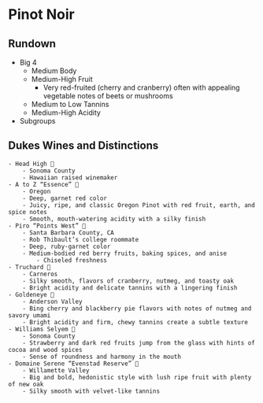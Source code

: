 # Pinot Noir
## Rundown
- Big 4
    - Medium Body
    - Medium-High Fruit
        - Very red-fruited (cherry and cranberry) often with appealing vegetable notes of beets or mushrooms
    - Medium to Low Tannins
    - Medium-High Acidity
- Subgroups

## Dukes Wines and Distinctions
    - Head High 🍷
        - Sonoma County
        - Hawaiian raised winemaker
    - A to Z “Essence” 🍷
        - Oregon
        - Deep, garnet red color
        - Juicy, ripe, and classic Oregon Pinot with red fruit, earth, and spice notes
        - Smooth, mouth-watering acidity with a silky finish
    - Piro “Points West” 🍾
        - Santa Barbara County, CA
        - Rob Thibault’s college roommate
        - Deep, ruby-garnet color
        - Medium-bodied red berry fruits, baking spices, and anise
            - Chiseled freshness
    - Truchard 🍾
        - Carneros
        - Silky smooth, flavors of cranberry, nutmeg, and toasty oak
        - Bright acidity and delicate tannins with a lingering finish
    - Goldeneye 🍾
        - Anderson Valley
        - Bing cherry and blackberry pie flavors with notes of nutmeg and savory umami
        - Bright acidity and firm, chewy tannins create a subtle texture 
    - Williams Selyem 🍾
        - Sonoma County
        - Strawberry and dark red fruits jump from the glass with hints of cocoa and wood spices
        - Sense of roundness and harmony in the mouth
    - Domaine Serene “Evenstad Reserve” 🍾
        - Willamette Valley
        - Big and bold, hedonistic style with lush ripe fruit with plenty of new oak
        - Silky smooth with velvet-like tannins

